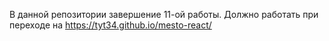 В данной репозитории завершение 11-ой работы. 
Должно работать при переходе на https://tyt34.github.io/mesto-react/
